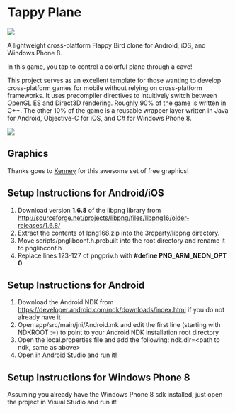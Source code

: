 Tappy Plane
===========

<img src="http://gowengamedev.com/wp-content/uploads/2014/02/Feature1.png" />

A lightweight cross-platform Flappy Bird clone for Android, iOS, and Windows Phone 8.

In this game, you tap to control a colorful plane through a cave!

This project serves as an excellent template for those wanting to develop cross-platform games for mobile without relying on cross-platform frameworks. It uses precompiler directives to intuitively switch between OpenGL ES and Direct3D rendering. Roughly 90% of the game is written in C++. The other 10% of the game is a reusable wrapper layer written in Java for Android, Objective-C for iOS, and C# for Windows Phone 8.

<img src="http://gowengamedev.com/github/tappy_plane_showcase.png" />

## Graphics

Thanks goes to <a href="http://kenney.nl/" target="_blank">Kenney</a> for this awesome set of free graphics!

## Setup Instructions for Android/iOS

1. Download version **1.6.8** of the libpng library from http://sourceforge.net/projects/libpng/files/libpng16/older-releases/1.6.8/
2. Extract the contents of lpng168.zip into the 3rdparty/libpng directory.
3. Move scripts/pnglibconf.h.prebuilt into the root directory and rename it to pnglibconf.h
4. Replace lines 123-127 of pngpriv.h with **#define PNG_ARM_NEON_OPT 0**

## Setup Instructions for Android

1. Download the Android NDK from https://developer.android.com/ndk/downloads/index.html if you do not already have it
2. Open app/src/main/jni/Android.mk and edit the first line (starting with NDKROOT :=) to point to your Android NDK installation root directory
3. Open the local.properties file and add the following: ndk.dir=<path to ndk, same as above>
4. Open in Android Studio and run it!

## Setup Instructions for Windows Phone 8

Assuming you already have the Windows Phone 8 sdk installed, just open the project in Visual Studio and run it!